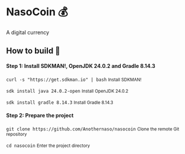 # NasoCoin 💰 #

A digital currency

## How to build 🤔 ##
#### Step 1: Install SDKMAN!, OpenJDK 24.0.2 and Gradle 8.14.3 ####
``` curl -s "https://get.sdkman.io" | bash ```
<small>Install SDKMAN!</small>

``` sdk install java 24.0.2-open ```
<small>Install OpenJDK 24.0.2</small>

``` sdk install gradle 8.14.3 ```
<small>Install Gradle 8.14.3</small>

#### Step 2: Prepare the project ####
``` git clone https://github.com/Anothernaso/nasocoin ```
<small>Clone the remote Git repository</small>

``` cd nasocoin ```
<small>Enter the project directory</small>
